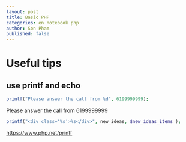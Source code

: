```yaml
---
layout: post
title: Basic PHP
categories: en notebook php
author: Son Pham
published: false
---
```


# Useful tips
## use printf and echo
```php
printf("Please answer the call from %d", 6199999999);
```
Please answer the call from 6199999999

```php
printf("<div class='%s'>%s</div>", new_ideas, $new_ideas_items );
```

https://www.php.net/printf







